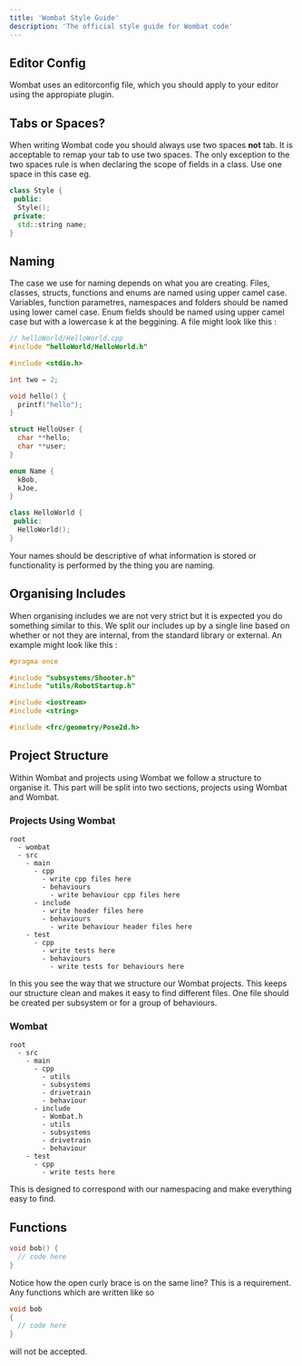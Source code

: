 ```yaml
---
title: 'Wombat Style Guide'
description: 'The official style guide for Wombat code'
---
```


## Editor Config
Wombat uses an editorconfig file, which you should apply to your editor using the appropiate plugin.

## Tabs or Spaces?
When writing Wombat code you should always use two spaces **not** tab.
It is acceptable to remap your tab to use two spaces.
The only exception to the two spaces rule is when declaring the scope of fields in a class.
Use one space in this case eg.
```cpp
class Style {
 public:
  Style();
 private:
  std::string name;
}
```

## Naming
The case we use for naming depends on what you are creating.
Files, classes, structs, functions and enums are named using upper camel case.
Variables, function parametres, namespaces and folders should be named using lower camel case.
Enum fields should be named using upper camel case but with a lowercase k at the beggining.
A file might look like this :
```cpp
// helloWorld/HelloWorld.cpp
#include "helloWorld/HelloWorld.h"

#include <stdio.h>

int two = 2;

void hello() {
  printf("hello");
}

struct HelloUser {
  char **hello;
  char **user;
}

enum Name {
  kBob,
  kJoe,
}

class HelloWorld {
 public:
  HelloWorld();
}
```
Your names should be descriptive of what information is stored or functionality is performed by the thing you are naming.

## Organising Includes
When organising includes we are not very strict but it is expected you do something similar to this.
We split our includes up by a single line based on whether or not they are internal, from the standard library or external.
An example might look like this :
```cpp
#pragma once

#include "subsystems/Shooter.h"
#include "utils/RobotStartup.h"

#include <iostream>
#include <string>

#include <frc/geometry/Pose2d.h>
```

## Project Structure
Within Wombat and projects using Wombat we follow a structure to organise it.
This part will be split into two sections, projects using Wombat and Wombat.

### Projects Using Wombat
```
root
  - wombat
  - src
    - main
      - cpp
        - write cpp files here
        - behaviours
          - write behaviour cpp files here
      - include
        - write header files here
        - behaviours
          - write behaviour header files here
    - test
      - cpp
        - write tests here
        - behaviours
          - write tests for behaviours here
```
In this you see the way that we structure our Wombat projects.
This keeps our structure clean and makes it easy to find different files.
One file should be created per subsystem or for a group of behaviours.

### Wombat
```
root
  - src
    - main
      - cpp
        - utils
        - subsystems
        - drivetrain
        - behaviour
      - include
        - Wombat.h
        - utils
        - subsystems
        - drivetrain
        - behaviour
    - test
      - cpp
        - write tests here
```
This is designed to correspond with our namespacing and make everything easy to find.

## Functions
```cpp
void bob() {
  // code here
}
```
Notice how the open curly brace is on the same line?
This is a requirement.
Any functions which are written like so
```cpp
void bob
{
  // code here
}
```
will not be accepted.

